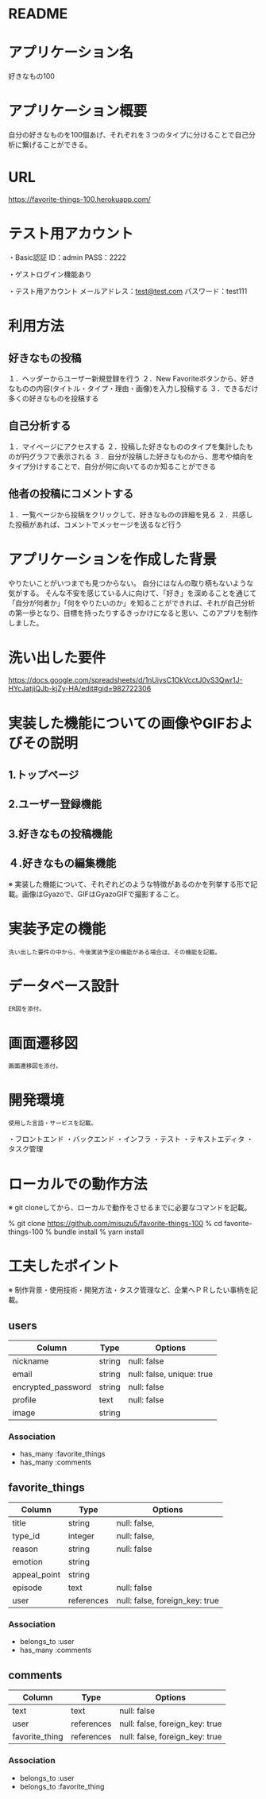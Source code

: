 # README

# アプリケーション名
好きなもの100

# アプリケーション概要
自分の好きなものを100個あげ、それぞれを３つのタイプに分けることで自己分析に繋げることができる。

# URL
https://favorite-things-100.herokuapp.com/

# テスト用アカウント
・Basic認証
  ID：admin
  PASS：2222

・ゲストログイン機能あり

・テスト用アカウント
  メールアドレス：test@test.com
  パスワード：test111

# 利用方法

## 好きなもの投稿
１．ヘッダーからユーザー新規登録を行う
２．New Favoriteボタンから、好きなものの内容(タイトル・タイプ・理由・画像)を入力し投稿する
３．できるだけ多くの好きなものを投稿する

## 自己分析する
１．マイページにアクセスする
２．投稿した好きなもののタイプを集計したものが円グラフで表示される
３．自分が投稿した好きなものから、思考や傾向をタイプ分けすることで、自分が何に向いてるのか知ることができる

## 他者の投稿にコメントする
１．一覧ページから投稿をクリックして、好きなものの詳細を見る
２．共感した投稿があれば、コメントでメッセージを送るなど行う

# アプリケーションを作成した背景
  やりたいことがいつまでも見つからない。
  自分にはなんの取り柄もないような気がする。
  そんな不安を感じている人に向けて、「好き」を深めることを通じて「自分が何者か」「何をやりたいのか」を知ることができれば、それが自己分析の第一歩となり、目標を持ったりするきっかけになると思い、このアプリを制作しました。

# 洗い出した要件
https://docs.google.com/spreadsheets/d/1nUiysC1OkVcctJ0vS3Qwr1J-HYcJatjiQJb-kjZy-HA/edit#gid=982722306

# 実装した機能についての画像やGIFおよびその説明
## 1.トップページ
## 2.ユーザー登録機能
## 3.好きなもの投稿機能
## ４.好きなもの編集機能


※	実装した機能について、それぞれどのような特徴があるのかを列挙する形で記載。画像はGyazoで、GIFはGyazoGIFで撮影すること。

# 実装予定の機能
	洗い出した要件の中から、今後実装予定の機能がある場合は、その機能を記載。

# データベース設計
	ER図を添付。

# 画面遷移図
	画面遷移図を添付。

# 開発環境
	使用した言語・サービスを記載。

・フロントエンド
・バックエンド
・インフラ
・テスト
・テキストエディタ
・タスク管理

# ローカルでの動作方法
※	git cloneしてから、ローカルで動作をさせるまでに必要なコマンドを記載。

% git clone https://github.com/misuzu5/favorite-things-100
% cd favorite-things-100
% bundle install
% yarn install

# 工夫したポイント
※	制作背景・使用技術・開発方法・タスク管理など、企業へＰＲしたい事柄を記載。



## users

|Column                  |Type     |Options                    |
|------------------------|---------|---------------------------|
| nickname               | string  | null: false               |
| email                  | string  | null: false, unique: true |
| encrypted_password     | string  | null: false               |
| profile                | text    | null: false               |
| image                  | string  |                           |


### Association
- has_many :favorite_things
- has_many :comments



## favorite_things

|Column              |Type        |Options                         |
|--------------------|------------|--------------------------------|
| title              | string     | null: false,                   |
| type_id            | integer    | null: false,                   |
| reason             | string     | null: false                    |
| emotion            | string     |                                |
| appeal_point       | string     |                                |
| episode            | text       | null: false                    |
| user               | references | null: false, foreign_key: true |

### Association
- belongs_to :user
- has_many :comments



## comments

|Column              |Type        |Options                         |
|--------------------|------------|--------------------------------|
| text               | text       | null: false                    |
| user               | references | null: false, foreign_key: true |
| favorite_thing     | references | null: false, foreign_key: true |

### Association
- belongs_to :user
- belongs_to :favorite_thing



